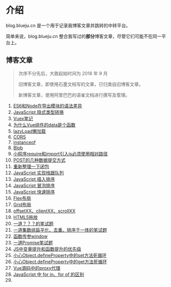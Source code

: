 # 介绍

blog.blueju.cn 是一个用于记录我博客文章并跳转的中转平台。

简单来说，blog.blueju.cn 整合我写过的**部分**博客文章，尽管它们可能不在同一平台上。

## 博客文章

> 次序不分先后，大致起始时间为 2018 年 9 月
>
> 旧博客文章，即使用石墨文档写的文章，已归类自旧博客文章。
>
> 新博客文章，使用阿里巴巴的语雀文档进行撰写及管理。

1. [ES6和Node在导出模块的语法差异](https://www.yuque.com/docs/share/3fb4e540-1410-45fc-9b58-8902a4ffb4b8)
2. [JavaScript 隐式类型转换](https://www.yuque.com/docs/share/3fb4e540-1410-45fc-9b58-8902a4ffb4b8)
3. [Vuex笔记](https://www.yuque.com/docs/share/66fc4a76-c655-4d57-bd63-998519592568)
4. [为什么Vue组件的data是个函数](https://www.yuque.com/docs/share/2865e3d9-c087-4623-9a5d-cccac45d2527)
5. [lazyLoad懒加载](https://www.yuque.com/docs/share/89f17d75-8884-4770-afc0-dc8a0b9ceb79)
6. [CORS](https://www.yuque.com/docs/share/692b4f7d-e098-47e8-8072-d9a8d145aec5)
7. [instanceof](https://www.yuque.com/docs/share/1ad561a3-e77f-4725-8640-3b813f17c758)
8. [Blob](https://www.yuque.com/docs/share/8ff796d0-e556-40a3-a8b2-314d1841a0f5)
9. [小程序require和import引入js必须使用相对路径](https://www.yuque.com/docs/share/97632f2d-21e8-43da-add2-9dc17cb33c98)
10. [POST的几种数据提交方式](https://www.yuque.com/docs/share/097af11c-5872-4774-b6a8-087b60d84bc6)
11. [重新整理一下闭包](https://www.yuque.com/docs/share/548e05bc-0cfe-4706-b5a7-b8ae07e9c734)
12. [JavaScript 实现栈跟队列](https://www.yuque.com/docs/share/0a86d93c-3d79-4667-ac07-38d201cb0d61)
13. [JavaScript 插入排序](https://www.yuque.com/docs/share/02a2bd6f-7b77-4404-bee6-5ff55b42f9d9)
14. [JavaScript 冒泡排序](https://www.yuque.com/docs/share/e64885f6-344d-49b1-a4f5-56955decabeb)
15. [JavaScript 快速排序](https://www.yuque.com/docs/share/36f87fee-8fe6-4fd3-941e-5dfd91bdbd07)
16. [Flex布局](https://www.yuque.com/docs/share/b0b288ba-7175-4119-aacc-1ee247216742)
17. [Grid布局](https://www.yuque.com/docs/share/b0b288ba-7175-4119-aacc-1ee247216742)
18. [offsetXX、clientXX、scrollXX](https://www.yuque.com/docs/share/35c5709a-c119-43cc-a9aa-eec245ec9db5)
19. [HTML5拖放](https://www.yuque.com/docs/share/13e1c2da-b902-4a34-80cb-1c799b37f72b)
20. [一道？？？的笔试题](https://www.yuque.com/docs/share/d2f2f025-09ed-4094-b54b-017059217d72)
21. [一道集数组扁平化、去重、排序于一体的笔试题](https://www.yuque.com/docs/share/66a97bf3-98db-42b0-b708-8945f1f98b19)
22. [函数传参window](https://www.yuque.com/docs/share/e25ea536-0fad-4b37-af90-5aa993529b1c)
23. [一道Promise笔试题](https://www.yuque.com/docs/share/0b659873-68db-4566-a10e-44929dc22e95)
24. [JS中变量提升和函数提升的优先级](https://www.yuque.com/docs/share/cffd3bfd-faa8-486f-a9b7-d2ec7b4deacf)
25. [小心Object.defineProperty中的set方法死循环](https://www.yuque.com/docs/share/a8ff169f-0acd-4fa6-86a6-7d1829f88689)
26. [小心Object.defineProperty中的get方法死循环](https://www.yuque.com/docs/share/46cf1deb-ba89-4c1e-b666-877cb217f108)
27. [Vue源码中的proxy代理](https://www.yuque.com/docs/share/dcd7d8db-d0d2-4d84-9c87-6de306733dfc)
28. [JavaScript 中 for in、for of 的区别](https://www.yuque.com/docs/share/931ce575-8b87-4abc-972a-869526fc2ed9)
29. 

